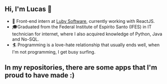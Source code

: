 ## Hi, I'm Lucas 👋


- 🔭 Front-end intern at <a href="https://www.luby.com.br/">Luby Software<a/>, currently working with ReactJS.
- &#127891;Graduated from the Federal Institute of Espírito Santo (IFES) in IT technician for internet, where I also acquired knowledge of Python, Java and No-SQL.
- &#127940; Programming is a love-hate relationship that usually ends well, when I'm not programming, I get busy surfing. 

<strong><h2>In my repositories, there are some apps that I'm proud to have made :)<h2/><strong/> 
